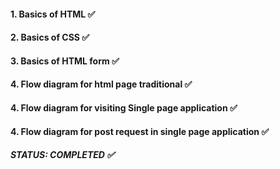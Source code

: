 #### 1. Basics of HTML ✅
#### 2. Basics of CSS ✅
#### 3. Basics of HTML form ✅
#### 4. Flow diagram for html page traditional ✅
#### 4. Flow diagram for visiting Single page application ✅
#### 4. Flow diagram for post request in single page application ✅

##### STATUS: COMPLETED ✅